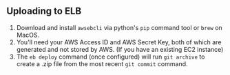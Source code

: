 ## Uploading to ELB

1. Download and install `awsebcli` via python's `pip` command tool or `brew` on MacOS.
2. You'll need your AWS Access ID and AWS Secret Key, both of which are generated and not stored by AWS. (If you have an existing EC2 instance)
3. The `eb deploy` command (once configured) will run `git archive` to create a .zip file from the most recent `git commit` command.
